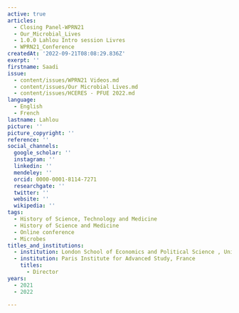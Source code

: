 ```yaml
---
active: true
articles:
  - Closing Panel-WPRN21
  - Our_Microbial_Lives
  - 1.0.0 Lahlou Intro session Livres
  - WPRN21_Conference
createdAt: '2022-09-21T08:08:29.836Z'
exerpt: ''
firstname: Saadi
issue:
  - content/issues/WPRN21 Videos.md
  - content/issues/Our Microbial Lives.md
  - content/issues/HCERES - PFUE 2022.md
language:
  - English
  - French
lastname: Lahlou
picture: ''
picture_copyright: ''
reference: ''
social_channels:
  google_scholar: ''
  instagram: ''
  linkedin: ''
  mendeley: ''
  orcid: 0000-0001-8114-7271
  researchgate: ''
  twitter: ''
  website: ''
  wikipedia: ''
tags:
  - History of Science, Technology and Medicine
  - History of Science and Medicine
  - Online conference
  - Microbes
titles_and_institutions:
  - institution: London School of Economics and Political Science , United Kingdom
  - institution: Paris Institute for Advanced Study, France
    titles:
      - Director
years:
  - 2021
  - 2022

---
```

